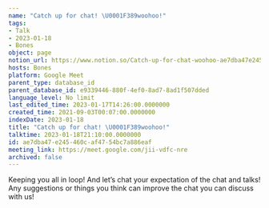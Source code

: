 ```yaml
---
name: "Catch up for chat! \U0001F389woohoo!"
tags:
- Talk
- 2023-01-18
- Bones
object: page
notion_url: https://www.notion.so/Catch-up-for-chat-woohoo-ae7dba47e245460caf4754bc7a886eaf
hosts: Bones
platform: Google Meet
parent_type: database_id
parent_database_id: e9339446-880f-4ef0-8ad7-8ad1f507dded
language_level: No limit
last_edited_time: 2023-01-17T14:26:00.0000000
created_time: 2021-09-03T00:07:00.0000000
indexDate: 2023-01-18
title: "Catch up for chat! \U0001F389woohoo!"
talktime: 2023-01-18T21:10:00.0000000
id: ae7dba47-e245-460c-af47-54bc7a886eaf
meeting_link: https://meet.google.com/jii-vdfc-nre
archived: false
---
```


Keeping you all in loop! And let’s chat your expectation of the chat and talks!
Any suggestions or things you think can improve the chat you can discuss with us!






